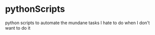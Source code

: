 # pythonScripts
python scripts to automate the mundane tasks I hate to do when I don't want to do it
